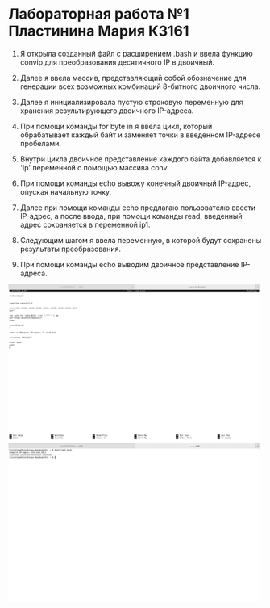 # Лабораторная работа №1 Пластинина Мария К3161
1) Я открыла созданный файл с расширением .bash и ввела функцию convip для преобразования десятичного IP в двоичный.

2) Далее я ввела массив, представляющий собой обозначение для генерации всех возможных комбинаций 8-битного двоичного числа.

3) Далее я инициализировала пустую строковую переменную для хранения результирующего двоичного IP-адреса.

4) При помощи команды for byte in я ввела цикл, который обрабатывает каждый байт и заменяет точки в введенном IP-адресе пробелами.

5) Внутри цикла двоичное представление каждого байта добавляется к 'ip' переменной с помощью массива conv.

6) При помощи команды echo вывожу конечный двоичный IP-адрес, опуская начальную точку.

7) Далее при помощи команды echo предлагаю пользователю ввести IP-адрес, а после ввода, при помощи команды read, введенный адрес сохраняется в переменной ip1.

8) Следующим шагом я ввела переменную, в которой будут сохранены результаты преобразования.

9) При помощи команды echo выводим двоичное представление IP-адреса.

<img width="500" src="10.png"/>

<img width="500" src="11.png"/>
